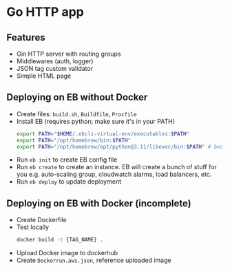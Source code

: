 # Go HTTP app

## Features
- Gin HTTP server with routing groups
- Middlewares (auth, logger)
- JSON tag custom validator
- Simple HTML page

## Deploying on EB without Docker
- Create files: `build.sh`, `Buildfile`, `Procfile`
- Install EB (requires python; make sure it's in your PATH)
  ```bash
  export PATH="$HOME/.ebcli-virtual-env/executables:$PATH"
  export PATH="/opt/homebrew/bin:$PATH"
  export PATH="/opt/homebrew/opt/python@3.11/libexec/bin:$PATH" # because eb wants python, not python3
  ```
- Run `eb init` to create EB config file
- Run `eb create` to create an instance. EB will create a bunch of stuff for you e.g. auto-scaling group, cloudwatch alarms, load balancers, etc.
- Run `eb deploy` to update deployment

## Deploying on EB with Docker (incomplete)
- Create Dockerfile
- Test locally
    ```bash
    docker build -t {TAG_NAME} .
    ```
- Upload Docker image to dockerhub
- Create `Dockerrun.aws.json`, reference uploaded image
